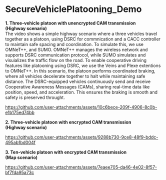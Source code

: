 # SecureVehiclePlatooning_Demo
<b> 1. Three-vehicle platoon with unencrypted CAM transmission <br> (Highway scenario) </b> <br>
The video shows a simple highway scenario where a three vehicles travel together as a platoon, using DSRC for commnication and a CACC controller to maintain safe spacing and coordination. To simulate this, we use OMNeT++, and SUMO. OMNeT++ manages the wireless network and supports DSRC communication protocol, while SUMO simulates and visuializes the traffic flow on the road. To enable cooperative driving features like platooning using DSRC, we use the Veins and Plexe extentions to OMNeT++. In this scenario, the platoon performs coordinated braking, where all vehicles decelerate together to halt while maintaining safe distance. The DSRC-equipped vehicles continuously send and receive Cooperative Awareness Messages (CAMs), sharing real-time data like position, speed, and acceleration. This ensures the braking is smooth and safety is preserved throught. 

https://github.com/user-attachments/assets/10c6bece-209f-4906-8c0b-e1b175ed74bb

<b> 2. Three-vehicle platoon with encrypted CAM transmission <br> (Highway scenario)</b>

https://github.com/user-attachments/assets/9288b730-9ce8-48f9-bddc-495ab1bd004f

<b> 3. Ten-vehicle platoon with encrypted CAM transmission <br> (Map scenario)</b>

https://github.com/user-attachments/assets/7eaee705-da46-4e02-8f57-bf7fda95a73c



